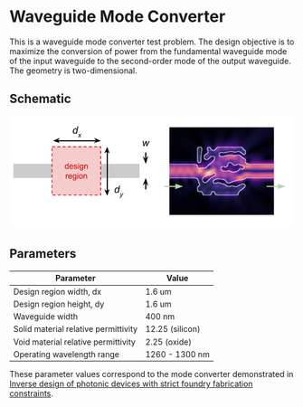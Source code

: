 # Waveguide Mode Converter

This is a waveguide mode converter test problem. The design objective is to maximize the conversion of power from the
fundamental waveguide mode of the input waveguide to the second-order mode of the output waveguide. The geometry is two-dimensional.

## Schematic

![Waveguide mode converter schematic](mode_converter_schematic.png)

## Parameters

| Parameter                            | Value           |
|--------------------------------------|-----------------|
| Design region width, dx              | 1.6 um          |
| Design region height, dy             | 1.6 um          |
| Waveguide width                      | 400 nm          |
| Solid material relative permittivity | 12.25 (silicon) |
| Void material relative permittivity  | 2.25 (oxide)    |
| Operating wavelength range           | 1260 - 1300 nm  |

These parameter values correspond to the mode converter demonstrated in
[Inverse design of photonic devices with strict foundry fabrication constraints](https://arxiv.org/abs/2201.12965).